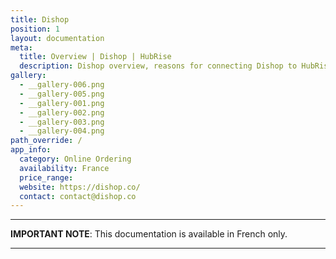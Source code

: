 ```yaml
---
title: Dishop
position: 1
layout: documentation
meta:
  title: Overview | Dishop | HubRise
  description: Dishop overview, reasons for connecting Dishop to HubRise and summary of integrated features. Synchronise data between Dishop, your EPOS and your other apps.
gallery:
  - __gallery-006.png
  - __gallery-005.png
  - __gallery-001.png
  - __gallery-002.png
  - __gallery-003.png
  - __gallery-004.png
path_override: /
app_info:
  category: Online Ordering
  availability: France
  price_range:
  website: https://dishop.co/
  contact: contact@dishop.co
---
```


---

**IMPORTANT NOTE**: This documentation is available <Link to="/fr/apps/dishop" addLocalePrefix={false}>in French only</Link>.

---
